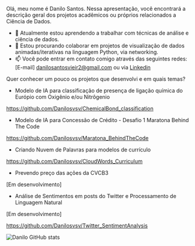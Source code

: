 Olá, meu nome é Danilo Santos. Nessa apresentação, você encontrará a descrição geral dos projetos acadêmicos ou próprios relacionados a Ciência de Dados.

- 🌱 Atualmente estou aprendendo a trabalhar com técnicas de análise e ciência de dados.
- 👯 Estou procurando colaborar em projetos de visualização de dados animadas/iterativas na linguagem Python, via networking.
- 📫 Você pode entrar em contato comigo através das seguintes redes: [E-mail] danilosantosvieir2@gmail.com ou via [Linkedin](https://www.linkedin.com/in/danilo-santos-21a6421b0/)

Quer conhecer um pouco os projetos que desenvolvi e em quais temas? 

- Modelo de IA para classificação de presença de ligação química do Európio com Oxigênio e/ou Nitrôgenio

https://github.com/Danilosvsv/ChemicalBond_classification

- Modelo de IA para Concessão de Crédito - Desafio 1 Maratona Behind The Code

https://github.com/Danilosvsv/Maratona_BehindTheCode

- Criando Nuvem de Palavras para modelos de currículo

https://github.com/Danilosvsv/CloudWords_Curriculum

- Prevendo preço das ações da CVCB3

[Em desenvolvimento]

- Análise de Sentimentos em posts do Twitter e Processamento de Linguagem Natural 

[Em desenvolvimento]

https://github.com/Danilosvsv/Twitter_SentimentAnalysis


![Danilo GitHub stats](https://github-readme-stats.vercel.app/api?username=Danilosvsv&show_icons=true&theme=radical)

<!--
**Danilosvsv/Danilosvsv** is a ✨ _special_ ✨ repository because its `README.md` (this file) appears on your GitHub profile.

Here are some ideas to get you started:

- 🔭 I’m currently working on ...
- 🌱 I’m currently learning ...
- 👯 I’m looking to collaborate on ...
- 🤔 I’m looking for help with ...
- 💬 Ask me about ...
- 📫 How to reach me: ...
- 😄 Pronouns: ...
- ⚡ Fun fact: ...
-->
